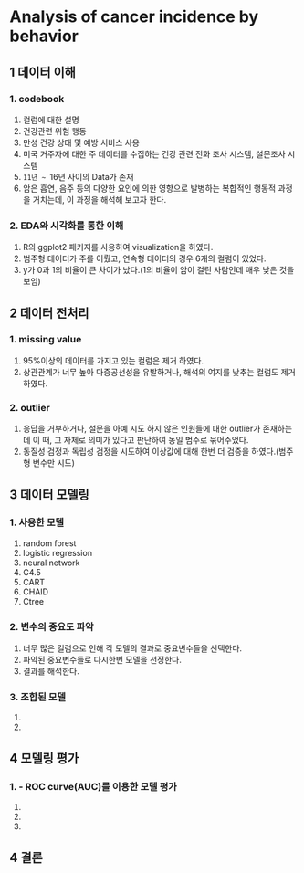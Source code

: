 # Analysis of cancer incidence by behavior


## 1 데이터 이해
### 1. codebook
1. 컬럼에 대한 설명
2. 건강관련 위험 행동
3. 만성 건강 상태 및 예방 서비스 사용
4. 미국 거주자에 대한 주 데이터를 수집하는 건강 관련 전화 조사 시스템, 설문조사 시스템
5. `11년 ~ `16년 사이의 Data가 존재
6. 암은 흡연, 음주 등의 다양한 요인에 의한 영향으로 발병하는 복합적인 행동적 과정을 거치는데, 이 과정을 해석해 보고자 한다.

### 2. EDA와 시각화를 통한 이해
1. R의 ggplot2 패키지를 사용하여 visualization을 하였다.
2. 범주형 데이터가 주를 이뤘고, 연속형 데이터의 경우 6개의 컬럼이 있었다.
3. y가 0과 1의 비율이 큰 차이가 났다.(1의 비율이 암이 걸린 사람인데 매우 낮은 것을 보임)

## 2 데이터 전처리
### 1. missing value
1. 95%이상의 데이터를 가지고 있는 컬럼은 제거 하였다.
2. 상관관계가 너무 높아 다중공선성을 유발하거나, 해석의 여지를 낮추는 컬럼도 제거하였다.

### 2. outlier
1. 응답을 거부하거나, 설문을 아예 시도 하지 않은 인원들에 대한 outlier가 존재하는데 이 때, 그 자체로 의미가 있다고 판단하여 동일 범주로 묶어주었다.
2. 동질성 검정과 독립성 검정을 시도하여 이상값에 대해 한번 더 검증을 하였다.(범주형 변수만 시도)

## 3 데이터 모델링
### 1. 사용한 모델
1. random forest
2. logistic regression
3. neural network
4. C4.5
5. CART
6. CHAID
7. Ctree

### 2. 변수의 중요도 파악
1. 너무 많은 컬럼으로 인해 각 모델의 결과로 중요변수들을 선택한다.
2. 파악된 중요변수들로 다시한번 모델을 선정한다.
3. 결과를 해석한다.

### 3. 조합된 모델
1. 
2.
 
## 4 모델링 평가
### 1. - ROC curve(AUC)를 이용한 모델 평가
1.
2.
3.

##  4 결론

